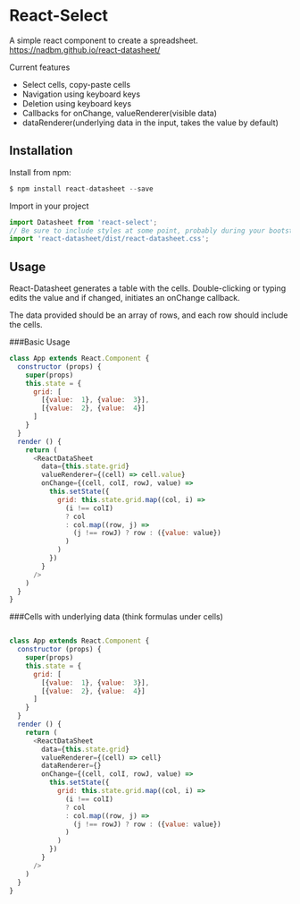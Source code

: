 # React-Select
A simple react component to create a spreadsheet. 
https://nadbm.github.io/react-datasheet/

Current features

* Select cells, copy-paste cells
* Navigation using keyboard keys
* Deletion using keyboard keys
* Callbacks for onChange, valueRenderer(visible data)
* dataRenderer(underlying data in the input, takes the value by default)


## Installation

Install from npm: 
```javascript
$ npm install react-datasheet --save
```
Import in your project

```javascript
import Datasheet from 'react-select';
// Be sure to include styles at some point, probably during your bootstrapping
import 'react-datasheet/dist/react-datasheet.css';
```

## Usage

React-Datasheet generates a table with the cells. Double-clicking or typing edits the value and if changed, initiates an onChange callback. 

The data provided should be an array of rows, and each row should include the cells.

###Basic Usage
```javascript
class App extends React.Component {
  constructor (props) {
    super(props)
    this.state = {
      grid: [
        [{value:  1}, {value:  3}],
        [{value:  2}, {value:  4}]
      ]
    }
  }
  render () {
    return (
      <ReactDataSheet 
        data={this.state.grid}
        valueRenderer={(cell) => cell.value}
        onChange={(cell, colI, rowJ, value) => 
          this.setState({
            grid: this.state.grid.map((col, i) => 
              (i !== colI)
              ? col
              : col.map((row, j) => 
                (j !== rowJ) ? row : ({value: value})
              )
            )
          }) 
        }
      />
    )
  }
}
```

###Cells with underlying data (think formulas under cells)
```javascript 

class App extends React.Component {
  constructor (props) {
    super(props)
    this.state = {
      grid: [
        [{value:  1}, {value:  3}],
        [{value:  2}, {value:  4}]
      ]
    }
  }
  render () {
    return (
      <ReactDataSheet 
        data={this.state.grid}
        valueRenderer={(cell) => cell}
        dataRenderer={}
        onChange={(cell, colI, rowJ, value) => 
          this.setState({
            grid: this.state.grid.map((col, i) => 
              (i !== colI)
              ? col
              : col.map((row, j) => 
                (j !== rowJ) ? row : ({value: value})
              )
            )
          }) 
        }
      />
    )
  }
}
```
